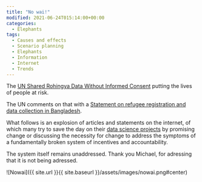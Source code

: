 ```yaml
---
title: "No wai!"
modified: 2021-06-24T015:14:00+00:00
categories:
  - Elephants
tags:
  - Causes and effects
  - Scenario planning
  - Elephants
  - Information
  - Internet
  - Trends
---
```


The [UN Shared Rohingya Data Without Informed Consent](https://www.hrw.org/news/2021/06/15/un-shared-rohingya-data-without-informed-consent) putting the lives of people at risk.

The UN comments on that with a [Statement on refugee registration and data collection in Bangladesh](https://www.unhcr.org/en-us/news/press/2021/6/60c85a7b4/news-comment-statement-refugee-registration-data-collection-bangladesh.html).

What follows is an explosion of articles and statements on the internet, of which many try to save the day on their [data science projects](https://tymyrddin.gitbook.io/orchard/threat-modelling/DA-threat-model/adversaries/Data-scientists.md) by promising change or discussing the necessity for change to address the symptoms of a fundamentally broken system of incentives and accountability.

The system itself remains unaddressed. Thank you Michael, for adressing that it is not being adressed.

![Nowai]({{ site.url }}{{ site.baseurl }}/assets/images/nowai.png#center)